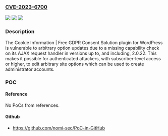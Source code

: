 ### [CVE-2023-6700](https://cve.mitre.org/cgi-bin/cvename.cgi?name=CVE-2023-6700)
![](https://img.shields.io/static/v1?label=Product&message=Cookie%20Information%20%7C%20Free%20GDPR%20Consent%20Solution&color=blue)
![](https://img.shields.io/static/v1?label=Version&message=*%3C%3D%202.0.22%20&color=brighgreen)
![](https://img.shields.io/static/v1?label=Vulnerability&message=CWE-862%20Missing%20Authorization&color=brighgreen)

### Description

The Cookie Information | Free GDPR Consent Solution plugin for WordPress is vulnerable to arbitrary option updates due to a missing capability check on its AJAX request handler in versions up to, and including, 2.0.22. This makes it possible for authenticated attackers, with subscriber-level access or higher, to edit arbitrary site options which can be used to create administrator accounts.

### POC

#### Reference
No PoCs from references.

#### Github
- https://github.com/nomi-sec/PoC-in-GitHub

